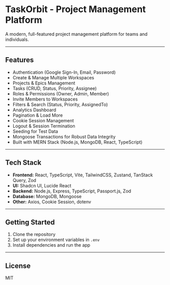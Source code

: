 # TaskOrbit - Project Management Platform

A modern, full-featured project management platform for teams and individuals.

---

## Features

- Authentication (Google Sign-In, Email, Password)
- Create & Manage Multiple Workspaces
- Projects & Epics Management
- Tasks (CRUD, Status, Priority, Assignee)
- Roles & Permissions (Owner, Admin, Member)
- Invite Members to Workspaces
- Filters & Search (Status, Priority, AssignedTo)
- Analytics Dashboard
- Pagination & Load More
- Cookie Session Management
- Logout & Session Termination
- Seeding for Test Data
- Mongoose Transactions for Robust Data Integrity
- Built with MERN Stack (Node.js, MongoDB, React, TypeScript)

---

## Tech Stack

- **Frontend:** React, TypeScript, Vite, TailwindCSS, Zustand, TanStack Query, Zod
- **UI:** Shadcn UI, Lucide React
- **Backend:** Node.js, Express, TypeScript, Passport.js, Zod
- **Database:** MongoDB, Mongoose
- **Other:** Axios, Cookie Session, dotenv

---

## Getting Started

1. Clone the repository
2. Set up your environment variables in `.env`
3. Install dependencies and run the app

---

## License

MIT

